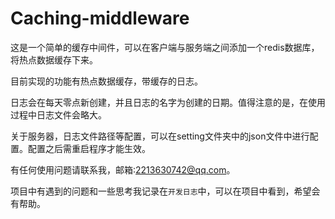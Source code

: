 # Caching-middleware
这是一个简单的缓存中间件，可以在客户端与服务端之间添加一个redis数据库，将热点数据缓存下来。

目前实现的功能有热点数据缓存，带缓存的日志。

日志会在每天零点新创建，并且日志的名字为创建的日期。值得注意的是，在使用过程中日志文件会略大。

关于服务器，日志文件路径等配置，可以在setting文件夹中的json文件中进行配置。配置之后需重启程序才能生效。

有任何使用问题请联系我，邮箱:2213630742@qq.com。

项目中有遇到的问题和一些思考我记录在`开发日志`中，可以在项目中看到，希望会有帮助。

